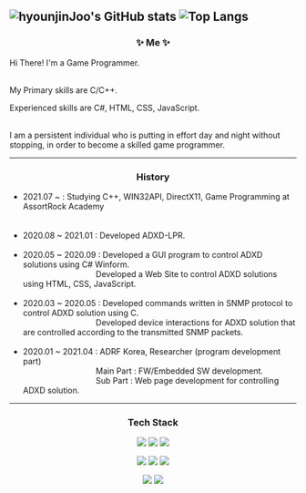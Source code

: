 ![hyounjinJoo's GitHub stats](https://github-readme-stats.vercel.app/api?username=hyounjinJoo&layout=default&theme=tokyonight&show_icons=true&card_height=195&card_height=200&card_width=1000)
![Top Langs](https://github-readme-stats.vercel.app/api/top-langs/?username=hyounjinJoo&langs_count=5&layout=default&theme=tokyonight&card_height=200&card_width=1000)
---

<div align="center">
  <h3>✨ Me ✨</h3>   
</div>

Hi There! I'm a Game Programmer.<br><br>


My Primary skills are C/C++.<br>

Experienced skills are C#, HTML, CSS, JavaScript.<br><br>

I am a persistent individual who is putting in effort day and night without stopping, in order to become a skilled game programmer.

---

<div align="center">
<h3>History</h3>   
</div>

- 2021.07 ~         : Studying C++, WIN32API, DirectX11, Game Programming at AssortRock Academy<br><br><br>
- 2020.08 ~ 2021.01 : Developed ADXD-LPR.<br><br>
- 2020.05 ~ 2020.09 : Developed a GUI program to control ADXD solutions using C# Winform.<br>
&emsp;&emsp;&emsp;&emsp;&emsp;&emsp;&emsp;&emsp;&nbsp;&nbsp;&nbsp; Developed a Web Site to control ADXD solutions using HTML, CSS, JavaScript.<br><br>
- 2020.03 ~ 2020.05 : Developed commands written in SNMP protocol to control ADXD solution using C.<br>
&emsp;&emsp;&emsp;&emsp;&emsp;&emsp;&emsp;&emsp;&nbsp;&nbsp;&nbsp; Developed device interactions for ADXD solution that are controlled according to the transmitted SNMP packets.<br><br>
- 2020.01 ~ 2021.04 : ADRF Korea, Researcher (program development part)<br>
&emsp;&emsp;&emsp;&emsp;&emsp;&emsp;&emsp;&emsp;&nbsp;&nbsp;&nbsp; Main Part : FW/Embedded SW development.<br>
&emsp;&emsp;&emsp;&emsp;&emsp;&emsp;&emsp;&emsp;&nbsp;&nbsp;&nbsp; Sub Part : Web page development for controlling ADXD solution.<br>

---

<div align="center">
<h3>Tech Stack</h3>   
<img src="https://img.shields.io/badge/C-A8B9CC?style=flat&logo=C&logoColor=white"/>  <img src="https://img.shields.io/badge/C++-00599C?style=flat&logo=Cplusplus&logoColor=white"/>  <img src="https://img.shields.io/badge/C%23%23-239120?style=flat&logo=C-Sharp&logoColor=white"/>
  
<img src="https://img.shields.io/badge/HTML-E34F26?style=flat&logo=HTML5&logoColor=white"/>  <img src="https://img.shields.io/badge/CSS-1572B6?style=flat&logo=CSS3&logoColor=white"/>  <img src="https://img.shields.io/badge/JavaScript-F7DF1E?style=flat&logo=JavaScript&logoColor=white"/>   
  
<img src="https://img.shields.io/badge/Visual%20Studio-5C2D91.svg?style=flat&logo=visual-studio&logoColor=white"/>  <img src="https://img.shields.io/badge/Emacs-%237F5AB6.svg?style=flat&logo=gnu-emacs&logoColor=white"/>
</div>
